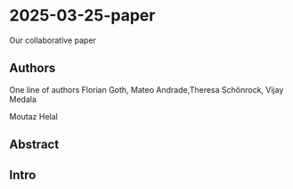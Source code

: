 # 2025-03-25-paper
Our collaborative paper

## Authors
One line of authors
Florian Goth, Mateo Andrade,Theresa Schönrock, Vijay Medala 







Moutaz Helal

## Abstract

## Intro

